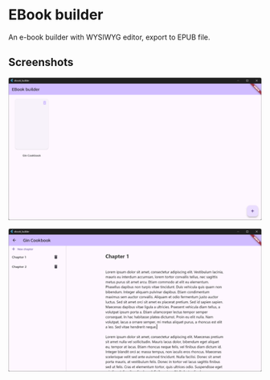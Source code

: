 # EBook builder

An e-book builder with WYSIWYG editor, export to EPUB file.

## Screenshots

![](/screenshots/screenshot02.png)

![](/screenshots/screenshot01.png)
